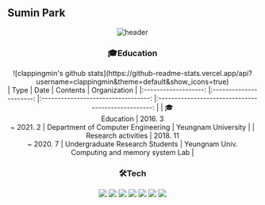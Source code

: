 ## Sumin Park

<!-- - 📘 I graduated from [Yeungnam University](http://www.yu.ac.kr/_korean/main/index.php).
- 🌱 I’m currently learning Python, Django, Algorithm, Kotlin, Android -->

<div align=center>
  
  ![header](https://capsule-render.vercel.app/api?type=waving&color=auto&text=%20SuminPark%20%20&height=200&fontSize=100)
  
  <h3>🎓Education</h3> 
  ![clappingmin's github stats](https://github-readme-stats.vercel.app/api?username=clappingmin&theme=default&show_icons=true)<br/>
  |         Type        	|          Date          	|              Contents              	|                    Organization                    	|
  |:-------------------:	|:----------------------:	|:----------------------------------:	|:--------------------------------------------------:	|
  |    🎓<br>Education   	| 2016. 3 <br>~ 2021. 2  	| Department of Computer Engineering 	|                 Yeungnam University                	|
  | Research activities 	| 2018. 11 <br>~ 2020. 7 	|   Undergraduate Research Students  	| Yeungnam Univ. <br>Computing and memory system Lab 	|

  <h3>🛠Tech</h3> 
  <img src="https://img.shields.io/badge/Python-3776AB?style=flat-square&logo=Python&logoColor=white"/> <img src="https://img.shields.io/badge/Django-092E20?style=flat-square&logo=django&logoColor=white"/> <img src="https://img.shields.io/badge/Flask-000000?style=flat-square&logo=flask&logoColor=white"/> <img src="https://img.shields.io/badge/HTML5-E34F26?style=flat-square&logo=HTML5&logoColor=white"/> <img src="https://img.shields.io/badge/CSS3-1572B6?style=flat-square&logo=CSS3&logoColor=white"/> <img src="https://img.shields.io/badge/JavaScript-F7DF1E?style=flat-square&logo=JavaScript&logoColor=black"/> <img src="https://img.shields.io/badge/MongoDB-47A248?style=flat-square&logo=MongoDB&logoColor=white"/>
</div>
